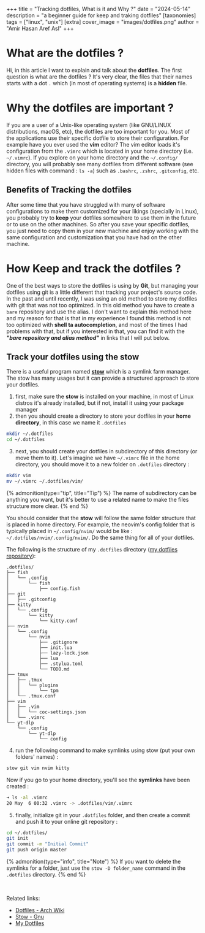 +++
title = "Tracking dotfiles, What is it and Why ?"
date = "2024-05-14"
description = "a beginner guide for keep and traking dotfiles"
[taxonomies]
tags = ["linux", "unix"]
[extra]
cover_image = "images/dotfiles.png"
author = "Amir Hasan Aref Asl"
+++

# What are the dotfiles ?
Hi, in this article I want to explain and talk about the **dotfiles**.
The first question is what are the dotfiles ?
It's very clear, the files that their names starts with a dot `.` which (in most of operating systems) is a **hidden** file.

# Why the dotfiles are important ?
If you are a user of a Unix-like operating system (like GNU/LINUX distributions, macOS, etc), the dotfiles are too important for you.
Most of the applications use their specific dotfile to store their configuration.
For example have you ever used the **vim** editor? The vim editor loads it's configuration from the `.vimrc` which is located in your home directory (i.e. `~/.vimrc`).
If you explore on your home directory and the `~/.config/` directory, you will probably see many dotfiles from different software (see hidden files with command : `ls -a`) such as `.bashrc`, `.zshrc`, `.gitconfig`, etc.

## Benefits of Tracking the dotfiles
After some time that you have struggled with many of software configurations to make them customized for your likings (specially in Linux), you probably try to **keep** your dotfiles somewhere to use them in the future or to use on the other machines.
So after you save your specific dotfiles, you just need to copy them in your new machine and enjoy working with the same configuration and customization that you have had on the other machine.

# How Keep and track the dotfiles ?
One of the best ways to store the dotfiles is using by **Git**, but managing your dotfiles using git is a little different that tracking your project's source code.
In the past and until recently, I was using an old method to store my dotfiles with git that was not too optimized. In this old method you have to create a `bare` repository and use the alias.
I don't want to explain this method here and my reason for that is that in my experience I found this method is not too optimized with **shell ta autocompletion**, and most of the times I had problems with that, but if you interested in that, you can find it with the **_"bare repository and alias method"_** in links that I will put below.


## Track your dotfiles using the stow
There is a useful program named **[stow](https://www.gnu.org/software/stow/)** which is a symlink farm manager. The stow has many usages but it can provide a structured approach to store your dotfiles.

1. first, make sure the **stow** is installed on your machine, in most of Linux distros it's already installed, but if not, install it using your package manager
2. then you should create a directory to store your dotfiles in your **home directory**, in this case we name it `.dotfiles`
```bash
mkdir ~/.dotfiles
cd ~/.dotfiles
```
3. next, you should create your dotfiles in subdirectory of this directory (or move them to it).
Let's imagine we have `~/.vimrc` file in the home directory, you should move it to a new folder on `.dotfiles` directory :
```bash
mkdir vim
mv ~/.vimrc ~/.dotfiles/vim/
```

{% admonition(type="tip", title="Tip") %}
The name of subdirectory can be anything you want, but it's better to use a related name to make the files structure more clear.
{% end %}

You should consider that the **stow** will follow the same folder structure that is placed in home directory.
For example, the neovim's config folder that is typically placed in `~/.config/nvim/` would be like : `~/.dotfiles/nvim/.config/nvim/`.
Do the same thing for all of your dotfiles.

The following is the structure of my `.dotfiles` directory ([my dotfiles repository](https://github.com/AmirAref/dotfiles/)):
```
.dotfiles/
├── fish
│   └── .config
│       └── fish
│           ├── config.fish
├── git
│   ├── .gitconfig
├── kitty
│   └── .config
│       └── kitty
│           └── kitty.conf
├── nvim
│   └── .config
│       └── nvim
│           ├── .gitignore
│           ├── init.lua
│           ├── lazy-lock.json
│           ├── lua
│           ├── .stylua.toml
│           └── TODO.md
├── tmux
│   ├── .tmux
│   │   └── plugins
│   │       └── tpm
│   └── .tmux.conf
├── vim
│   ├── .vim
│   │   └── coc-settings.json
│   └── .vimrc
└── yt-dlp
    └── .config
        └── yt-dlp
            └── config
```

4. run the following command to make symlinks using stow (put your own folders' names) :
```bash
stow git vim nvim kitty
```
Now if you go to your home directory, you'll see the **symlinks** have been created :
```bash
➜ ls -al .vimrc
20 May  6 00:32 .vimrc -> .dotfiles/vim/.vimrc
```

5. finally, initialize git in your `.dotfiles` folder, and then create a commit and push it to your online git repository :
```bash
cd ~/.dotfiles/
git init
git commit -m "Initial Commit"
git push origin master
```

{% admonition(type="info", title="Note") %}
If you want to delete the symlinks for a folder, just use the `stow -D folder_name` command in the `.dotfiles` directory. 
{% end %}

<br>

Related links:
- [Dotfiles - Arch Wiki](https://wiki.archlinux.org/title/Dotfiles)
- [Stow - Gnu](https://www.gnu.org/software/stow/)
- [My Dotfiles](https://github.com/amiraref/dotfiles)
